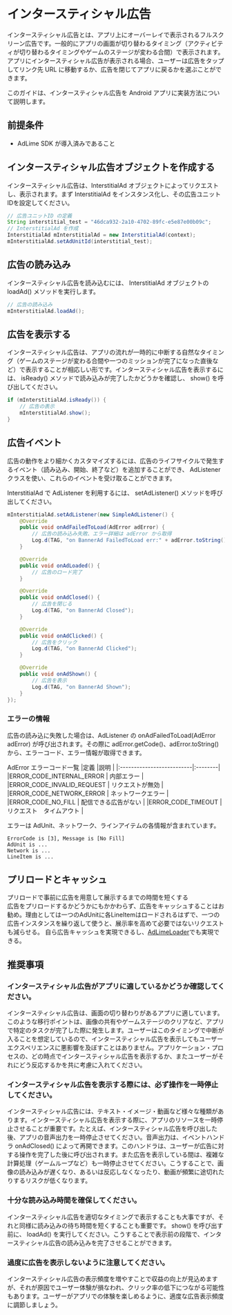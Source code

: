 # インタースティシャル広告

インタースティシャル広告とは、アプリ上にオーバーレイで表示されるフルスクリーン広告です。一般的にアプリの画面が切り替わるタイミング（アクティビティが切り替わるタイミングやゲームのステージが変わる合間）で表示されます。アプリにインタースティシャル広告が表示される場合、ユーザーは広告をタップしてリンク先 URL に移動するか、広告を閉じてアプリに戻るかを選ぶことができます。


このガイドは、インタースティシャル広告を Android アプリに実装方法について説明します。

## 前提条件

- AdLime SDK が導入済みであること

## インタースティシャル広告オブジェクトを作成する

インタースティシャル広告は、InterstitialAd オブジェクトによってリクエストし、表示されます。まず InterstitialAd をインスタンス化し、その広告ユニットIDを設定してください。

```java
// 広告ユニットID の定義
String interstitial_test = "46dca932-2a10-4702-89fc-e5e87e00b09c";
// InterstitialAd を作成
InterstitialAd mInterstitialAd = new InterstitialAd(context);
mInterstitialAd.setAdUnitId(interstitial_test);
```

## 広告の読み込み

インタースティシャル広告を読み込むには、 InterstitialAd オブジェクトの loadAd() メソッドを実行します。

```java
// 広告の読み込み
mInterstitialAd.loadAd();
```

## 広告を表示する

インタースティシャル広告は、アプリの流れが一時的に中断する自然なタイミング（ゲームのステージが変わる合間や一つのミッションが完了になった直後など）で表示することが相応しい形です。インタースティシャル広告を表示するには、 isReady() メソッドで読み込みが完了したかどうかを確認し、 show() を呼び出してください。


```java
if (mInterstitialAd.isReady()) {
    // 広告の表示
    mInterstitialAd.show();
}
```

## 広告イベント
広告の動作をより細かくカスタマイズするには、広告のライフサイクルで発生するイベント（読み込み、開始、終了など）を追加することができ、 AdListener クラスを使い、これらのイベントを受け取ることができます。

InterstitialAd で AdListener を利用するには、 setAdListener() メソッドを呼び出してください。

```java
mInterstitialAd.setAdListener(new SimpleAdListener() {
    @Override
    public void onAdFailedToLoad(AdError adError) {
        // 広告の読み込み失敗、エラー詳細は adError から取得
        Log.d(TAG, "on BannerAd FailedToLoad err:" + adError.toString());
    }

    @Override
    public void onAdLoaded() {
        // 広告のロード完了
    }

    @Override
    public void onAdClosed() {
        // 広告を閉じる
        Log.d(TAG, "on BannerAd Closed");
    }

    @Override
    public void onAdClicked() {
        // 広告をクリック
        Log.d(TAG, "on BannerAd Clicked");
    }

    @Override
    public void onAdShown() {
        // 広告を表示
        Log.d(TAG, "on BannerAd Shown");
    }
});
```

### エラーの情報
広告の読み込に失敗した場合は、AdListener の onAdFailedToLoad(AdError adError) が呼び出されます。その際に adError.getCode()、adError.toString() から、エラーコード、エラー情報が取得できます。

 AdError エラーコード一覧
|定義                        |説明     |
|:--------------------------|:--------|
|ERROR_CODE_INTERNAL_ERROR  | 内部エラー |
|ERROR_CODE_INVALID_REQUEST | リクエストが無効 |
|ERROR_CODE_NETWORK_ERROR   | ネットワークエラー |
|ERROR_CODE_NO_FILL         | 配信できる広告がない    |
|ERROR_CODE_TIMEOUT         | リクエスト　タイムアウト |

エラーは AdUnit、ネットワーク、ラインアイテムの各情報が含まれています。

```
ErrorCode is [3], Message is [No Fill]
AdUnit is ...
Network is ...
LineItem is ...
```

## プリロードとキャッシュ
プリロードで事前に広告を用意して展示するまでの時間を短くする<br>
広告をプリロードするかどうかにもかかわらず、広告をキャッシュすることはお勧め。理由としては一つのAdUnitに各LineItemはロードされるはずで、一つの広告インスタンスを繰り返して使うと、展示率を高めて必要ではないリクエストも減らせる。
自ら広告キャッシュを実現できるし、[AdLimeLoader](./adloader.md)でも実現できる。

## 推奨事項

### インタースティシャル広告がアプリに適しているかどうか確認してください。

インタースティシャル広告は、画面の切り替わりがあるアプリに適しています。
このような移行ポイントは、画像の共有やゲームステージのクリアなど、アプリで特定のタスクが完了した際に発生します。ユーザーはこのタイミングで中断が入ることを想定しているので、インタースティシャル広告を表示してもユーザーエクスペリエンスに悪影響を及ぼすことはありません。アプリケーション・プロセスの、どの時点でインタースティシャル広告を表示するか、またユーザーがそれにどう反応するかを共に考慮に入れてください。


### インタースティシャル広告を表示する際には、必ず操作を一時停止してください。

インタースティシャル広告には、テキスト・イメージ・動画など様々な種類があります。インタースティシャル広告を表示する際に、アプリのリソースを一時停止させることが重要です。たとえば、インタースティシャル広告を呼び出した後、アプリの音声出力を一時停止させてください。音声出力は、イベントハンドラ onAdClosed() によって再開できます。このハンドラは、ユーザーが広告に対する操作を完了した後に呼び出されます。また広告を表示している間は、複雑な計算処理（ゲームループなど）も一時停止させてください。こうすることで、画像の読み込みが遅くなり、あるいは反応しなくなったり、動画が頻繁に途切れたりするリスクが低くなります。


### 十分な読み込み時間を確保してください。

インタースティシャル広告を適切なタイミングで表示することも大事ですが、それと同様に読み込みの待ち時間を短くすることも重要です。 show() を呼び出す前に、 loadAd() を実行してください。こうすることで表示前の段階で、インタースティシャル広告の読み込みを完了させることができます。

### 過度に広告を表示しないように注意してください。

インタースティシャル広告の表示頻度を増やすことで収益の向上が見込めますが、それが原因でユーザー体験が損なわれ、クリック率の低下につながる可能性もあります。ユーザーがアプリでの体験を楽しめるように、適度な広告表示頻度に調節しましょう。
